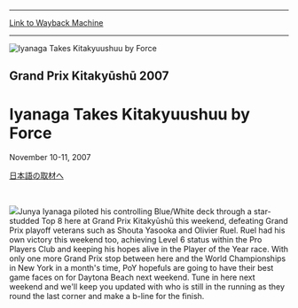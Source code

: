 
---
[Link to Wayback Machine](https://web.archive.org/web/20160303194027/http://magic.wizards.com/en/events/coverage/gpkit07)

[_metadata_:description]:- "日本語の取材へ"
[_metadata_:generator]:- "Drupal 7 (http://drupal.org)"
[_metadata_:node]:- "558836"
[_metadata_:source]:- "div-block-system-main"
[_metadata_:title]:- "Iyanaga Takes Kitakyuushuu by Force"
[_metadata_:wayback_capture_timestamp]:- "2016-03-03 19:40:27"
[_metadata_:wayback_raw_url]:- "https://web.archive.org/web/20160303194027id_/http://magic.wizards.com/en/events/coverage/gpkit07"
[_metadata_:wayback_url]:- "http://magic.wizards.com/en/events/coverage/gpkit07"
---







![Iyanaga Takes Kitakyuushuu by Force](https://media.magic.wizards.com/images/banner/large_1_4.jpg)





Grand Prix Kitakyūshū 2007
--------------------------


Iyanaga Takes Kitakyuushuu by Force
===================================




November 10-11, 2007












[日本語の取材へ](http://magic.wizards.com/ja/events/coverage/welcome-2007-grand-prix-kitakyuushuu)


 

![](https://media.magic.wizards.com/image_legacy_migration/sideboard/images/gpkit07/Closing-Blurb.jpg)Junya Iyanaga piloted his controlling Blue/White deck through a star-studded Top 8 here at Grand Prix Kitakyūshū this weekend, defeating Grand Prix playoff veterans such as Shouta Yasooka and Olivier Ruel. Ruel had his own victory this weekend too, achieving Level 6 status within the Pro Players Club and keeping his hopes alive in the Player of the Year race. With only one more Grand Prix stop between here and the World Championships in New York in a month's time, PoY hopefuls are going to have their best game faces on for Daytona Beach next weekend. Tune in here next weekend and we'll keep you updated with who is still in the running as they round the last corner and make a b-line for the finish.


  

 

